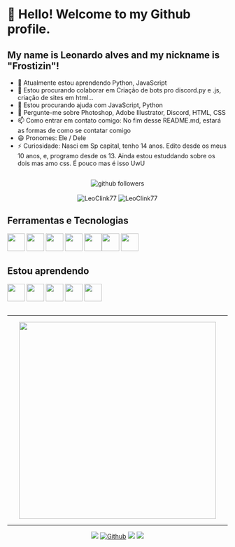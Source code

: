 
# 👋 Hello! Welcome to my Github profile.
## My name is Leonardo alves and my nickname is "Frostizin"!

- 🌱 Atualmente estou aprendendo Python, JavaScript
- 👯 Estou procurando colaborar em Criação de bots pro discord.py e .js, criação de sites em html...
- 🤔 Estou procurando ajuda com JavaScript, Python
- 💬 Pergunte-me sobre Photoshop, Adobe Illustrator, Discord, HTML, CSS
- 📫 Como entrar em contato comigo: No fim desse README.md, estará as formas de como se contatar comigo 
- 😄 Pronomes: Ele / Dele
- ⚡ Curiosidade: Nasci em Sp capital, tenho 14 anos. Edito desde os meus 10 anos, e, programo desde os 13. Ainda estou estuddando sobre os dois mas amo css. É pouco mas é isso UwU

##
<p align="center">
    <img src="https://img.shields.io/github/followers/LeoClink77?label=Follow&style=social" alt="github followers" /><br>
    <br>
    <img src="https://github-readme-stats.vercel.app/api?username=LeoClink77&show_icons=true&theme=dark" alt="LeoClink77" />
    <img src="https://github-readme-stats.vercel.app/api/top-langs/?username=LeoClink77&theme=dark" alt="LeoClink77" />
</p>

## Ferramentas e Tecnologias
<img src="https://cdn.jsdelivr.net/gh/devicons/devicon/icons/javascript/javascript-original.svg" width="40" height="40"/> <img src="https://cdn.jsdelivr.net/gh/devicons/devicon/icons/html5/html5-original.svg" width="40" height="40"/> <img src="https://cdn.jsdelivr.net/gh/devicons/devicon/icons/css3/css3-original.svg" width="40" height="40"/> <img src="https://cdn.jsdelivr.net/gh/devicons/devicon/icons/python/python-original.svg" width="40" height="40"/> <img src="https://cdn.jsdelivr.net/gh/devicons/devicon/icons/github/github-original.svg" width="40" height="40"/><img src="https://cdn.jsdelivr.net/gh/devicons/devicon/icons/git/git-original.svg" width="40" height="40"/> <img src="https://cdn.jsdelivr.net/gh/devicons/devicon/icons/vscode/vscode-original.svg" width="40" height="40"/>
            
## Estou aprendendo
<img src="https://cdn.jsdelivr.net/gh/devicons/devicon/icons/discordjs/discordjs-original.svg" width="40" height="40"/> <img src="https://cdn.jsdelivr.net/gh/devicons/devicon/icons/premierepro/premierepro-plain.svg" width="40" height="40"/> <img src="https://cdn.jsdelivr.net/gh/devicons/devicon/icons/nodejs/nodejs-original.svg" width="40" height="40"/> <img src="https://cdn.jsdelivr.net/gh/devicons/devicon/icons/illustrator/illustrator-plain.svg" width="40" height="40"/> <img src="https://cdn.jsdelivr.net/gh/devicons/devicon/icons/photoshop/photoshop-plain.svg" width="40" height="40"/> 

          
## 

<hr>
<p align="center">
  <a target="_blank" href="https://discord.com/users/1046980244554383430"><img href="https://discord.com/users/1046980244554383430" src="https://lanyard.cnrad.dev/api/1046980244554383430?bg=0c0c1e&borderRadius=20px&animated=true&idleMessage=Estou%20fazendo%20nada%20agora..." width="450px"></a>
</p>
<hr>            
  
  
<p align="center">       
<a href="https://www.youtube.com/@Frostzink" target="_blank"><img src="https://img.shields.io/badge/YouTube-FF0000?style=for-the-badge&logo=youtube&logoColor=white" target="_blank"></a>
  <a target="_blank" href="https://github.com/LeoClink77?tab=repositories"><img src="https://img.shields.io/static/v1?label=GITHUB&message=LeoClink77&color=f8efd4&style=for-the-badge&logo=GitHub" alt="Github"></a>
<a href="https://instagram.com/el.leooo._" target="_blank"><img src="https://img.shields.io/badge/-Instagram-%23E4405F?style=for-the-badge&logo=instagram&logoColor=white" target="_blank"></a>
<a href="https://www.twitch.tv/frostk0101" target="_blank"><img src="https://img.shields.io/badge/Twitch-9146FF?style=for-the-badge&logo=twitch&logoColor=white" target="_blank"></a>  
</div> 
</p>           
